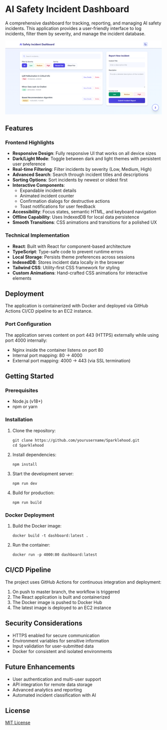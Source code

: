 # AI Safety Incident Dashboard

A comprehensive dashboard for tracking, reporting, and managing AI safety incidents. This application provides a user-friendly interface to log incidents, filter them by severity, and manage the incident database.

![Dashboard Screenshot](./public/screenshot.png)

## Features

### Frontend Highlights

- **Responsive Design**: Fully responsive UI that works on all device sizes
- **Dark/Light Mode**: Toggle between dark and light themes with persistent user preference
- **Real-time Filtering**: Filter incidents by severity (Low, Medium, High)
- **Advanced Search**: Search through incident titles and descriptions
- **Sorting Options**: Sort incidents by newest or oldest first
- **Interactive Components**:
  - Expandable incident details
  - Animated incident counter
  - Confirmation dialogs for destructive actions
  - Toast notifications for user feedback
- **Accessibility**: Focus states, semantic HTML, and keyboard navigation
- **Offline Capability**: Uses IndexedDB for local data persistence
- **Smooth Transitions**: CSS animations and transitions for a polished UX

### Technical Implementation

- **React**: Built with React for component-based architecture
- **TypeScript**: Type-safe code to prevent runtime errors
- **Local Storage**: Persists theme preferences across sessions
- **IndexedDB**: Stores incident data locally in the browser
- **Tailwind CSS**: Utility-first CSS framework for styling
- **Custom Animations**: Hand-crafted CSS animations for interactive elements

## Deployment

The application is containerized with Docker and deployed via GitHub Actions CI/CD pipeline to an EC2 instance.

### Port Configuration

The application serves content on port 443 (HTTPS) externally while using port 4000 internally:

- Nginx inside the container listens on port 80
- Internal port mapping: 80 → 4000
- External port mapping: 4000 → 443 (via SSL termination)

## Getting Started

### Prerequisites

- Node.js (v18+)
- npm or yarn

### Installation

1. Clone the repository:
   ```
   git clone https://github.com/yourusername/Sparklehood.git
   cd Sparklehood
   ```

2. Install dependencies:
   ```
   npm install
   ```

3. Start the development server:
   ```
   npm run dev
   ```

4. Build for production:
   ```
   npm run build
   ```

### Docker Deployment

1. Build the Docker image:
   ```
   docker build -t dashboard:latest .
   ```

2. Run the container:
   ```
   docker run -p 4000:80 dashboard:latest
   ```

## CI/CD Pipeline

The project uses GitHub Actions for continuous integration and deployment:

1. On push to master branch, the workflow is triggered
2. The React application is built and containerized
3. The Docker image is pushed to Docker Hub
4. The latest image is deployed to an EC2 instance

## Security Considerations

- HTTPS enabled for secure communication
- Environment variables for sensitive information
- Input validation for user-submitted data
- Docker for consistent and isolated environments

## Future Enhancements

- User authentication and multi-user support
- API integration for remote data storage
- Advanced analytics and reporting
- Automated incident classification with AI

## License

[MIT License](LICENSE)

